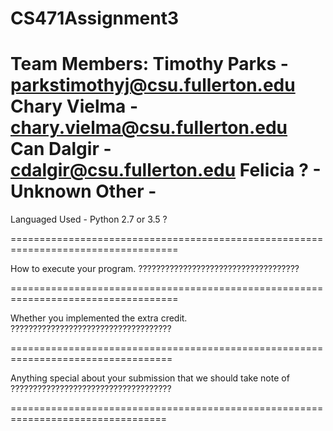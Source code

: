 # CS471Assignment3
Team Members: 
  Timothy Parks - parkstimothyj@csu.fullerton.edu
  Chary Vielma  - chary.vielma@csu.fullerton.edu
  Can Dalgir    - cdalgir@csu.fullerton.edu
  Felicia ?     - 
  Unknown Other - 
===================================================================================

Languaged Used - Python 2.7 or 3.5 ?

===================================================================================

How  to  execute  your  program.
????????????????????????????????????

===================================================================================

Whether  you  implemented  the  extra  credit.
????????????????????????????????????

==================================================================================

Anything  special  about  your  submission  that  we  should  take  note  of
????????????????????????????????????

=================================================================================
